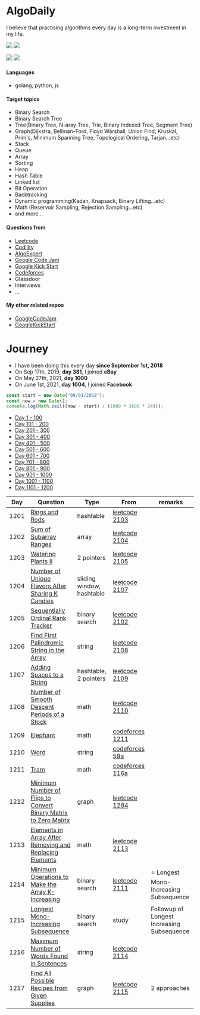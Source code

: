 # AlgoDaily

I believe that practising algorithms every day is a long-term investment in my life.

[![](https://img.shields.io/badge/dynamic/json?style=flat&labelColor=black&color=green&label=Solved&query=solvedOverTotal&url=https%3A%2F%2Fleetcode-badge.vercel.app%2Fapi%2Fusers%2Fcalvinchankf&logo=leetcode&logoColor=yellow)](https://leetcode.com/calvinchankf/)
[![](https://img.shields.io/badge/dynamic/json?style=flat&labelColor=black&color=green&label=Ranking&query=ranking&url=https%3A%2F%2Fleetcode-badge.vercel.app%2Fapi%2Fusers%2Fcalvinchankf&logo=leetcode&logoColor=yellow)](https://leetcode.com/calvinchankf/)

![](https://badges.pufler.dev/created/calvinchankf/algodaily)
![](https://badges.pufler.dev/updated/calvinchankf/algodaily)

#### Languages

-   golang, python, js

#### Target topics

-   Binary Search
-   Binary Search Tree
-   Tree(Binary Tree, N-aray Tree, Trie, Binary Indexed Tree, Segment Tree)
-   Graph(Dijkstra, Bellman-Ford, Floyd Warshall, Union Find, Kruskal, Prim's, Minimum Spanning Tree, Topological Ordering, Tarjan...etc)
-   Stack
-   Queue
-   Array
-   Sorting
-   Heap
-   Hash Table
-   Linked list
-   Bit Operation
-   Backtracking
-   Dynamic programming(Kadan, Knapsack, Binary Lifting...etc)
-   Math (Reservoir Sampling, Rejection Sampling...etc)
-   and more...

#### Questions from

-   [Leetcode](https://leetcode.com)
-   [Codility](https://app.codility.com/programmers/lessons/)
-   [AlgoExpert](https://www.algoexpert.io)
-   [Google Code Jam](https://codingcompetitions.withgoogle.com/codejam)
-   [Google Kick Start](https://codingcompetitions.withgoogle.com/kickstart/)
-   [Codeforces](https://codeforces.com)
-   Glassdoor
-   Interviews
-   ...

#### My other related repos

-   [GoogleCodeJam](https://github.com/calvinchankf/GoogleCodeJam)
-   [GoogleKickStart](https://github.com/calvinchankf/GoogleKickStart)

# Journey

-   I have been doing this every day **since September 1st, 2018**
-   On Sep 17th, 2019, **day 381**, I joined **eBay**
-   On May 27th, 2021, **day 1000**
-   On June 1st, 2021, **day 1004**, I joined **Facebook**

```js
const start = new Date("09/01/2018");
const now = new Date();
console.log(Math.ceil((now - start) / (1000 * 3600 * 24)));
```

-   [Day 1 - 100](./markdowns/day1-100.md)
-   [Day 101 - 200](./markdowns/day101-200.md)
-   [Day 201 - 300](./markdowns/day201-300.md)
-   [Day 301 - 400](./markdowns/day301-400.md)
-   [Day 401 - 500](./markdowns/day401-500.md)
-   [Day 501 - 600](./markdowns/day501-600.md)
-   [Day 601 - 700](./markdowns/day601-700.md)
-   [Day 701 - 800](./markdowns/day701-800.md)
-   [Day 801 - 900](./markdowns/day801-900.md)
-   [Day 901 - 1000](./markdowns/day901-1000.md)
-   [Day 1001 - 1100](./markdowns/day1001-1100.md)
-   [Day 1101 - 1200](./markdowns/day1101-1200.md)

| Day  | Question                                                                                                                                          | Type                      | From                                                                                                            | remarks |
| ---- | ------------------------------------------------------------------------------------------------------------------------------------------------- | ------------------------- | --------------------------------------------------------------------------------------------------------------- | ------- |
| 1201 | [Rings and Rods](/leetcode/2103-rings-and-rods)                                                                                                   | hashtable                 | [leetcode 2103](https://leetcode.com/problems/rings-and-rods/)                                                  |         |
| 1202 | [Sum of Subarray Ranges](/leetcode/2104-sum-of-subarray-ranges)                                                                                   | array                     | [leetcode 2104](https://leetcode.com/problems/sum-of-subarray-ranges/)                                          |         |
| 1203 | [Watering Plants II](/leetcode/2105-watering-plants-ii)                                                                                           | 2 pointers                | [leetcode 2105](https://leetcode.com/problems/watering-plants-ii/)                                              |         |
| 1204 | [Number of Unique Flavors After Sharing K Candies](/leetcode/2107-number-of-unique-flavors-after-sharing-k-candies)                               | sliding window, hashtable | [leetcode 2107](https://leetcode.com/problems/number-of-unique-flavors-after-sharing-k-candies/)                |         |
| 1205 | [Sequentially Ordinal Rank Tracker](/leetcode/2102-sequentially-ordinal-rank-tracker)                                                             | binary search             | [leetcode 2102](https://leetcode.com/problems/sequentially-ordinal-rank-tracker/)                               |         |
| 1206 | [Find First Palindromic String in the Array](/leetcode/2108-find-first-palindromic-string-in-the-array)                                           | string                    | [leetcode 2108](https://leetcode.com/problems/find-first-palindromic-string-in-the-array/)                      |         |
| 1207 | [Adding Spaces to a String](/leetcode/2109-adding-spaces-to-a-string)                                                                             | hashtable, 2 pointers     | [leetcode 2109](https://leetcode.com/problems/adding-spaces-to-a-string/)                                       |         |
| 1208 | [Number of Smooth Descent Periods of a Stock](/leetcode/2110-number-of-smooth-descent-periods-of-a-stock)                                         | math                      | [leetcode 2110](https://leetcode.com/problems/number-of-smooth-descent-periods-of-a-stock/)                     |         |
| 1209 | [Elephant](/codeforces/617a)                                                                                                                      | math                      | [codeforces 1211](https://codeforces.com/problemset/problem/617/A)                                              |         |
| 1210 | [Word](/codeforces/59a)                                                                                                                           | string                    | [codeforces 59a](https://codeforces.com/problemset/problem/59/A)                                                |         |
| 1211 | [Tram](/codeforces/116a)                                                                                                                          | math                      | [codeforces 116a](https://codeforces.com/problemset/problem/116/A)                                              |         |
| 1212 | [Minimum Number of Flips to Convert Binary Matrix to Zero Matrix](/leetcode/1284-minimum-number-of-flips-to-convert-binary-matrix-to-zero-matrix) | graph                     | [leetcode 1284](https://leetcode.com/problems/minimum-number-of-flips-to-convert-binary-matrix-to-zero-matrix/) |         |
| 1213 | [Elements in Array After Removing and Replacing Elements](/leetcode/2113-elements-in-array-after-removing-and-replacing-elements) | math                      | [leetcode 2113](https://leetcode.com/problems/elements-in-array-after-removing-and-replacing-elements/) |         |
| 1214 | [Minimum Operations to Make the Array K-Increasing](/leetcode/2111-minimum-operations-to-make-the-array-k-increasing) | binary search             | [leetcode 2111](https://leetcode.com/problems/minimum-operations-to-make-the-array-k-increasing/) | ⭐️ Longest Mono-Increasing Subsequence |
| 1215 | [Longest Mono-Increasing Subsequence](/leetcode/300-longest-increasing-subsequence)                                                               | binary search             | study                                                                                                           | Followup of Longest Increasing Subsequence |
| 1216 | [Maximum Number of Words Found in Sentences](/leetcode/2114-maximum-number-of-words-found-in-sentences)                                           | string                    | [leetcode 2114](https://leetcode.com/problems/maximum-number-of-words-found-in-sentences/)                      |         |
| 1217 | [Find All Possible Recipes from Given Supplies](/leetcode/2115-find-all-possible-recipes-from-given-supplies)                                     | graph                     | [leetcode 2115](https://leetcode.com/problems/find-all-possible-recipes-from-given-supplies/)                   | 2 approaches |
